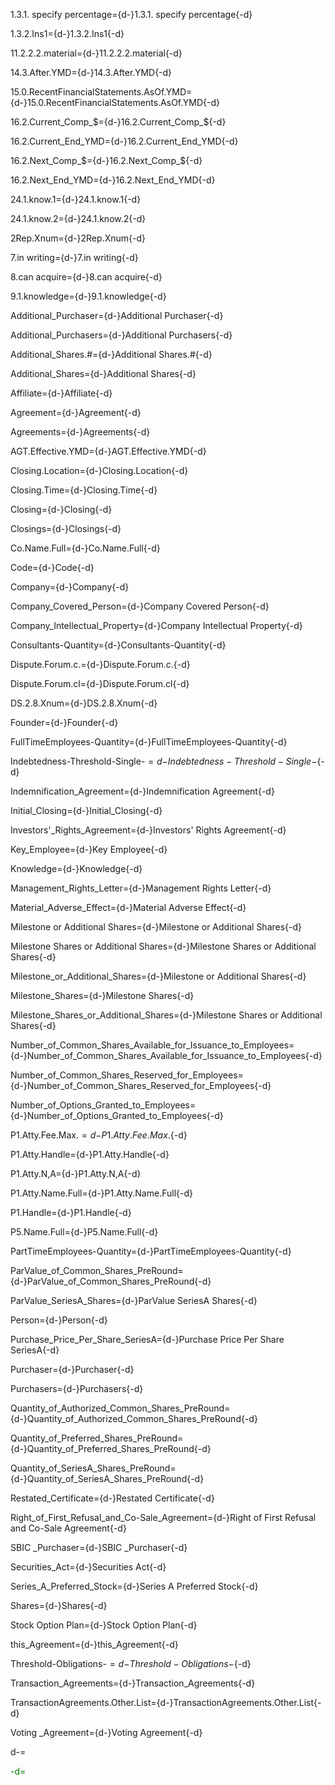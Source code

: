 1.3.1. specify percentage={d-}1.3.1. specify percentage{-d}

1.3.2.Ins1={d-}1.3.2.Ins1{-d}

11.2.2.2.material={d-}11.2.2.2.material{-d}

14.3.After.YMD={d-}14.3.After.YMD{-d}

15.0.RecentFinancialStatements.AsOf.YMD={d-}15.0.RecentFinancialStatements.AsOf.YMD{-d}

16.2.Current_Comp_$={d-}16.2.Current_Comp_${-d}

16.2.Current_End_YMD={d-}16.2.Current_End_YMD{-d}

16.2.Next_Comp_$={d-}16.2.Next_Comp_${-d}

16.2.Next_End_YMD={d-}16.2.Next_End_YMD{-d}

24.1.know.1={d-}24.1.know.1{-d}

24.1.know.2={d-}24.1.know.2{-d}

2Rep.Xnum={d-}2Rep.Xnum{-d}

7.in writing={d-}7.in writing{-d}

8.can acquire={d-}8.can acquire{-d}

9.1.knowledge={d-}9.1.knowledge{-d}

Additional_Purchaser={d-}Additional Purchaser{-d}

Additional_Purchasers={d-}Additional Purchasers{-d}

Additional_Shares.#={d-}Additional Shares.#{-d}

Additional_Shares={d-}Additional Shares{-d}

Affiliate={d-}Affiliate{-d}

Agreement={d-}Agreement{-d}

Agreements={d-}Agreements{-d}

AGT.Effective.YMD={d-}AGT.Effective.YMD{-d}

Closing.Location={d-}Closing.Location{-d}

Closing.Time={d-}Closing.Time{-d}

Closing={d-}Closing{-d}

Closings={d-}Closings{-d}

Co.Name.Full={d-}Co.Name.Full{-d}

Code={d-}Code{-d}

Company={d-}Company{-d}

Company_Covered_Person={d-}Company Covered Person{-d}

Company_Intellectual_Property={d-}Company Intellectual Property{-d}

Consultants-Quantity={d-}Consultants-Quantity{-d}

Dispute.Forum.c.={d-}Dispute.Forum.c.{-d}

Dispute.Forum.cl={d-}Dispute.Forum.cl{-d}

DS.2.8.Xnum={d-}DS.2.8.Xnum{-d}

Founder={d-}Founder{-d}

FullTimeEmployees-Quantity={d-}FullTimeEmployees-Quantity{-d}

Indebtedness-Threshold-Single-$={d-}Indebtedness-Threshold-Single-${-d}

Indemnification_Agreement={d-}Indemnification Agreement{-d}

Initial_Closing={d-}Initial_Closing{-d}

Investors'_Rights_Agreement={d-}Investors' Rights Agreement{-d}

Key_Employee={d-}Key Employee{-d}

Knowledge={d-}Knowledge{-d}

Management_Rights_Letter={d-}Management Rights Letter{-d}

Material_Adverse_Effect={d-}Material Adverse Effect{-d}

Milestone or Additional Shares={d-}Milestone or Additional Shares{-d}

Milestone Shares or Additional Shares={d-}Milestone Shares or Additional Shares{-d}

Milestone_or_Additional_Shares={d-}Milestone or Additional Shares{-d}

Milestone_Shares={d-}Milestone Shares{-d}

Milestone_Shares_or_Additional_Shares={d-}Milestone Shares or Additional Shares{-d}

Number_of_Common_Shares_Available_for_Issuance_to_Employees={d-}Number_of_Common_Shares_Available_for_Issuance_to_Employees{-d}

Number_of_Common_Shares_Reserved_for_Employees={d-}Number_of_Common_Shares_Reserved_for_Employees{-d}

Number_of_Options_Granted_to_Employees={d-}Number_of_Options_Granted_to_Employees{-d}

P1.Atty.Fee.Max.$={d-}P1.Atty.Fee.Max.${-d}

P1.Atty.Handle={d-}P1.Atty.Handle{-d}

P1.Atty.N,A={d-}P1.Atty.N,A{-d}

P1.Atty.Name.Full={d-}P1.Atty.Name.Full{-d}

P1.Handle={d-}P1.Handle{-d}

P5.Name.Full={d-}P5.Name.Full{-d}

PartTimeEmployees-Quantity={d-}PartTimeEmployees-Quantity{-d}

ParValue_of_Common_Shares_PreRound={d-}ParValue_of_Common_Shares_PreRound{-d}

ParValue_SeriesA_Shares={d-}ParValue SeriesA Shares{-d}

Person={d-}Person{-d}

Purchase_Price_Per_Share_SeriesA={d-}Purchase Price Per Share SeriesA{-d}

Purchaser={d-}Purchaser{-d}

Purchasers={d-}Purchasers{-d}

Quantity_of_Authorized_Common_Shares_PreRound={d-}Quantity_of_Authorized_Common_Shares_PreRound{-d}

Quantity_of_Preferred_Shares_PreRound={d-}Quantity_of_Preferred_Shares_PreRound{-d}

Quantity_of_SeriesA_Shares_PreRound={d-}Quantity_of_SeriesA_Shares_PreRound{-d}

Restated_Certificate={d-}Restated Certificate{-d}

Right_of_First_Refusal_and_Co-Sale_Agreement={d-}Right of First Refusal and Co-Sale Agreement{-d}

SBIC _Purchaser={d-}SBIC _Purchaser{-d}

Securities_Act={d-}Securities Act{-d}

Series_A_Preferred_Stock={d-}Series A Preferred Stock{-d}

Shares={d-}Shares{-d}

Stock Option Plan={d-}Stock Option Plan{-d}

this_Agreement={d-}this_Agreement{-d}

Threshold-Obligations-$={d-}Threshold-Obligations-${-d}

Transaction_Agreements={d-}Transaction_Agreements{-d}

TransactionAgreements.Other.List={d-}TransactionAgreements.Other.List{-d}

Voting _Agreement={d-}Voting  Agreement{-d}

d-=<font color="green">

-d=</font>